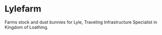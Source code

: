 # Lylefarm
Farms stock and dust bunnies for Lyle, Traveling Infrastructure Specialist in Kingdom of Loathing.
